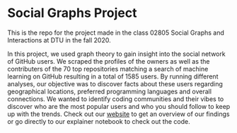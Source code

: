 # Social Graphs Project

This is the repo for the project made in the class 02805 Social Graphs and Interactions at DTU in the fall 2020.

In this project, we used graph theory to gain insight into the social network of GitHub users. We scraped the profiles of the owners as well as the contributers of the 70 top repositories matching a search of machine learning on GitHub resulting in a total of 1585 users. By running different analyses, our objective was to discover facts about these users regarding geographical locations, preferred programming languages and overall connections. We wanted to identify coding communities and their vibes to discover who are the most popular users and who you should follow to keep up with the trends. Check out our [website](https://s153748.github.io) to get an overview of our findings or go directly to our explainer notebook to check out the code.
